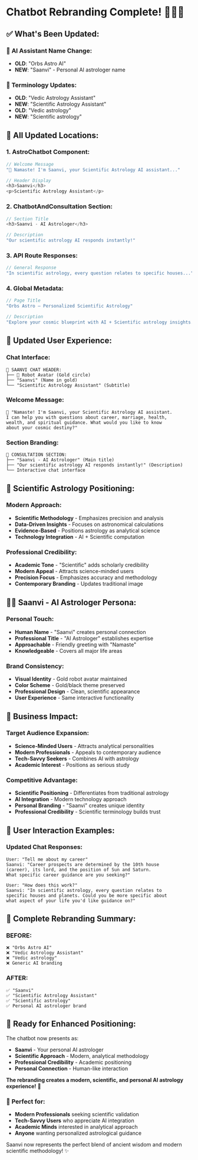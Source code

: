 # Chatbot Rebranding Complete! 👩‍🔬✨

## ✅ **What's Been Updated:**

### 🤖 **AI Assistant Name Change:**
- **OLD**: "Orbs Astro AI"
- **NEW**: "Saanvi" - Personal AI astrologer name

### 🔬 **Terminology Updates:**
- **OLD**: "Vedic Astrology Assistant"
- **NEW**: "Scientific Astrology Assistant"
- **OLD**: "Vedic astrology"
- **NEW**: "Scientific astrology"

## 📍 **All Updated Locations:**

### **1. AstroChatbot Component:**
```typescript
// Welcome Message
"🙏 Namaste! I'm Saanvi, your Scientific Astrology AI assistant..."

// Header Display
<h3>Saanvi</h3>
<p>Scientific Astrology Assistant</p>
```

### **2. ChatbotAndConsultation Section:**
```typescript
// Section Title
<h3>Saanvi - AI Astrologer</h3>

// Description
"Our scientific astrology AI responds instantly!"
```

### **3. API Route Responses:**
```typescript
// General Response
"In scientific astrology, every question relates to specific houses..."
```

### **4. Global Metadata:**
```typescript
// Page Title
"Orbs Astro – Personalized Scientific Astrology"

// Description
"Explore your cosmic blueprint with AI + Scientific astrology insights."
```

## 🌟 **Updated User Experience:**

### **Chat Interface:**
```
💬 SAANVI CHAT HEADER:
├── 🤖 Robot Avatar (Gold circle)
├── "Saanvi" (Name in gold)
└── "Scientific Astrology Assistant" (Subtitle)
```

### **Welcome Message:**
```
🙏 "Namaste! I'm Saanvi, your Scientific Astrology AI assistant. 
I can help you with questions about career, marriage, health, 
wealth, and spiritual guidance. What would you like to know 
about your cosmic destiny?"
```

### **Section Branding:**
```
🎯 CONSULTATION SECTION:
├── "Saanvi - AI Astrologer" (Main title)
├── "Our scientific astrology AI responds instantly!" (Description)
└── Interactive chat interface
```

## 🔬 **Scientific Astrology Positioning:**

### **Modern Approach:**
- **Scientific Methodology** - Emphasizes precision and analysis
- **Data-Driven Insights** - Focuses on astronomical calculations
- **Evidence-Based** - Positions astrology as analytical science
- **Technology Integration** - AI + Scientific computation

### **Professional Credibility:**
- **Academic Tone** - "Scientific" adds scholarly credibility
- **Modern Appeal** - Attracts science-minded users
- **Precision Focus** - Emphasizes accuracy and methodology
- **Contemporary Branding** - Updates traditional image

## 👩‍🔬 **Saanvi - AI Astrologer Persona:**

### **Personal Touch:**
- **Human Name** - "Saanvi" creates personal connection
- **Professional Title** - "AI Astrologer" establishes expertise
- **Approachable** - Friendly greeting with "Namaste"
- **Knowledgeable** - Covers all major life areas

### **Brand Consistency:**
- **Visual Identity** - Gold robot avatar maintained
- **Color Scheme** - Gold/black theme preserved
- **Professional Design** - Clean, scientific appearance
- **User Experience** - Same interactive functionality

## 🎯 **Business Impact:**

### **Target Audience Expansion:**
- **Science-Minded Users** - Attracts analytical personalities
- **Modern Professionals** - Appeals to contemporary audience
- **Tech-Savvy Seekers** - Combines AI with astrology
- **Academic Interest** - Positions as serious study

### **Competitive Advantage:**
- **Scientific Positioning** - Differentiates from traditional astrology
- **AI Integration** - Modern technology approach
- **Personal Branding** - "Saanvi" creates unique identity
- **Professional Credibility** - Scientific terminology builds trust

## 📱 **User Interaction Examples:**

### **Updated Chat Responses:**
```
User: "Tell me about my career"
Saanvi: "Career prospects are determined by the 10th house 
(career), its lord, and the position of Sun and Saturn. 
What specific career guidance are you seeking?"

User: "How does this work?"
Saanvi: "In scientific astrology, every question relates to 
specific houses and planets. Could you be more specific about 
what aspect of your life you'd like guidance on?"
```

## 🌟 **Complete Rebranding Summary:**

### **BEFORE:**
```
❌ "Orbs Astro AI"
❌ "Vedic Astrology Assistant"  
❌ "Vedic astrology"
❌ Generic AI branding
```

### **AFTER:**
```
✅ "Saanvi"
✅ "Scientific Astrology Assistant"
✅ "Scientific astrology"
✅ Personal AI astrologer brand
```

## 🚀 **Ready for Enhanced Positioning:**

The chatbot now presents as:
- **Saanvi** - Your personal AI astrologer
- **Scientific Approach** - Modern, analytical methodology
- **Professional Credibility** - Academic positioning
- **Personal Connection** - Human-like interaction

**The rebranding creates a modern, scientific, and personal AI astrology experience!** 🌟

### 🎯 **Perfect for:**
- **Modern Professionals** seeking scientific validation
- **Tech-Savvy Users** who appreciate AI integration
- **Academic Minds** interested in analytical approach
- **Anyone** wanting personalized astrological guidance

Saanvi now represents the perfect blend of ancient wisdom and modern scientific methodology! ✨